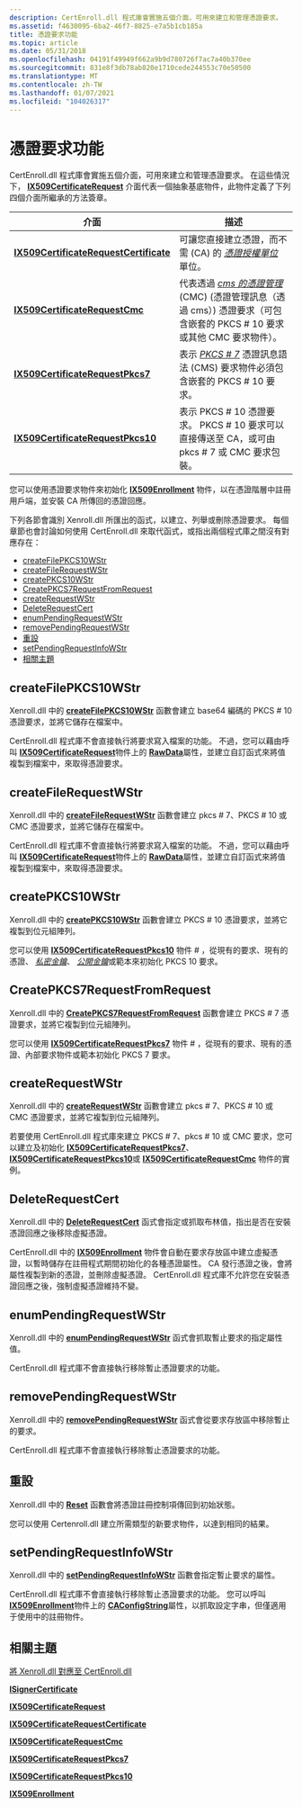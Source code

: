 ```yaml
---
description: CertEnroll.dll 程式庫會實施五個介面，可用來建立和管理憑證要求。
ms.assetid: f4630095-6ba2-46f7-8825-e7a5b1cb185a
title: 憑證要求功能
ms.topic: article
ms.date: 05/31/2018
ms.openlocfilehash: 04191f49949f662a9b9d780726f7ac7a40b370ee
ms.sourcegitcommit: 831e8f3db78ab820e1710cede244553c70e50500
ms.translationtype: MT
ms.contentlocale: zh-TW
ms.lasthandoff: 01/07/2021
ms.locfileid: "104026317"
---
```

# <a name="certificate-request-functions"></a>憑證要求功能

CertEnroll.dll 程式庫會實施五個介面，可用來建立和管理憑證要求。 在這些情況下， [**IX509CertificateRequest**](/windows/desktop/api/CertEnroll/nn-certenroll-ix509certificaterequest) 介面代表一個抽象基底物件，此物件定義了下列四個介面所繼承的方法簽章。

| 介面                                                                        | 描述                                                                                                                                                                                                                                                                                                            |
|----------------------------------------------------------------------------------|------------------------------------------------------------------------------------------------------------------------------------------------------------------------------------------------------------------------------------------------------------------------------------------------------------------------|
| [**IX509CertificateRequestCertificate**](/windows/desktop/api/CertEnroll/nn-certenroll-ix509certificaterequestcertificate) | 可讓您直接建立憑證，而不需 (CA) 的 [*憑證授權單位*](/windows/desktop/SecGloss/c-gly) 單位。<br/>                                                                                                            |
| [**IX509CertificateRequestCmc**](/windows/desktop/api/CertEnroll/nn-certenroll-ix509certificaterequestcmc)                 | 代表透過 [*cms 的憑證管理*](/windows/desktop/SecGloss/c-gly) (CMC)  (憑證管理訊息（透過 cms）) 憑證要求（可包含嵌套的 PKCS \# 10 要求或其他 CMC 要求物件）。<br/> |
| [**IX509CertificateRequestPkcs7**](/windows/desktop/api/CertEnroll/nn-certenroll-ix509certificaterequestpkcs7)             | 表示 [*PKCS \# 7*](/windows/desktop/SecGloss/p-gly) 憑證訊息語法 (CMS) 要求物件必須包含嵌套的 PKCS \# 10 要求。<br/>                                                                                                         |
| [**IX509CertificateRequestPkcs10**](/windows/desktop/api/CertEnroll/nn-certenroll-ix509certificaterequestpkcs10)           | 表示 PKCS \# 10 憑證要求。 PKCS \# 10 要求可以直接傳送至 CA，或可由 pkcs \# 7 或 CMC 要求包裝。<br/>                                                                                                                                                            |



 

您可以使用憑證要求物件來初始化 [**IX509Enrollment**](/windows/desktop/api/CertEnroll/nn-certenroll-ix509enrollment) 物件，以在憑證階層中註冊用戶端，並安裝 CA 所傳回的憑證回應。

下列各節會識別 Xenroll.dll 所匯出的函式，以建立、列舉或刪除憑證要求。 每個章節也會討論如何使用 CertEnroll.dll 來取代函式，或指出兩個程式庫之間沒有對應存在：

-   [createFilePKCS10WStr](#createfilepkcs10wstr)
-   [createFileRequestWStr](#createfilerequestwstr)
-   [createPKCS10WStr](#createpkcs10wstr)
-   [CreatePKCS7RequestFromRequest](#createpkcs7requestfromrequest)
-   [createRequestWStr](#createrequestwstr)
-   [DeleteRequestCert](#deleterequestcert)
-   [enumPendingRequestWStr](#enumpendingrequestwstr)
-   [removePendingRequestWStr](#removependingrequestwstr)
-   [重設](#reset)
-   [setPendingRequestInfoWStr](#setpendingrequestinfowstr)
-   [相關主題](#related-topics)

## <a name="createfilepkcs10wstr"></a>createFilePKCS10WStr

Xenroll.dll 中的 [**createFilePKCS10WStr**](/windows/desktop/api/xenroll/nf-xenroll-ienroll-createfilepkcs10wstr) 函數會建立 base64 編碼的 PKCS \# 10 憑證要求，並將它儲存在檔案中。

CertEnroll.dll 程式庫不會直接執行將要求寫入檔案的功能。 不過，您可以藉由呼叫 [**IX509CertificateRequest**](/windows/desktop/api/CertEnroll/nn-certenroll-ix509certificaterequest)物件上的 [**RawData**](/windows/desktop/api/CertEnroll/nf-certenroll-ix509certificaterequest-get_rawdata)屬性，並建立自訂函式來將值複製到檔案中，來取得憑證要求。

## <a name="createfilerequestwstr"></a>createFileRequestWStr

Xenroll.dll 中的 [**createFileRequestWStr**](/windows/desktop/api/xenroll/nf-xenroll-ienroll4-createfilerequestwstr) 函數會建立 pkcs \# 7、PKCS \# 10 或 CMC 憑證要求，並將它儲存在檔案中。

CertEnroll.dll 程式庫不會直接執行將要求寫入檔案的功能。 不過，您可以藉由呼叫 [**IX509CertificateRequest**](/windows/desktop/api/CertEnroll/nn-certenroll-ix509certificaterequest)物件上的 [**RawData**](/windows/desktop/api/CertEnroll/nf-certenroll-ix509certificaterequest-get_rawdata)屬性，並建立自訂函式來將值複製到檔案中，來取得憑證要求。

## <a name="createpkcs10wstr"></a>createPKCS10WStr

Xenroll.dll 中的 [**createPKCS10WStr**](/windows/desktop/api/xenroll/nf-xenroll-ienroll-createpkcs10wstr) 函數會建立 PKCS \# 10 憑證要求，並將它複製到位元組陣列。

您可以使用 [**IX509CertificateRequestPkcs10**](/windows/desktop/api/CertEnroll/nn-certenroll-ix509certificaterequestpkcs10) 物件 \# ，從現有的要求、現有的憑證、 [*私密金鑰*](/windows/desktop/SecGloss/p-gly)、 [*公開金鑰*](/windows/desktop/SecGloss/p-gly)或範本來初始化 PKCS 10 要求。

## <a name="createpkcs7requestfromrequest"></a>CreatePKCS7RequestFromRequest

Xenroll.dll 中的 [**CreatePKCS7RequestFromRequest**](/windows/desktop/api/xenroll/nf-xenroll-ienroll-createpkcs7requestfromrequest) 函數會建立 PKCS \# 7 憑證要求，並將它複製到位元組陣列。

您可以使用 [**IX509CertificateRequestPkcs7**](/windows/desktop/api/CertEnroll/nn-certenroll-ix509certificaterequestpkcs7) 物件 \# ，從現有的要求、現有的憑證、內部要求物件或範本初始化 PKCS 7 要求。

## <a name="createrequestwstr"></a>createRequestWStr

Xenroll.dll 中的 [**createRequestWStr**](/windows/desktop/api/xenroll/nf-xenroll-ienroll4-createrequestwstr) 函數會建立 pkcs \# 7、PKCS \# 10 或 CMC 憑證要求，並將它複製到位元組陣列。

若要使用 CertEnroll.dll 程式庫來建立 PKCS \# 7、pkcs \# 10 或 CMC 要求，您可以建立及初始化 [**IX509CertificateRequestPkcs7**](/windows/desktop/api/CertEnroll/nn-certenroll-ix509certificaterequestpkcs7)、 [**IX509CertificateRequestPkcs10**](/windows/desktop/api/CertEnroll/nn-certenroll-ix509certificaterequestpkcs10)或 [**IX509CertificateRequestCmc**](/windows/desktop/api/CertEnroll/nn-certenroll-ix509certificaterequestcmc) 物件的實例。

## <a name="deleterequestcert"></a>DeleteRequestCert

Xenroll.dll 中的 [**DeleteRequestCert**](/windows/desktop/api/xenroll/nf-xenroll-ienroll-get_deleterequestcert) 函式會指定或抓取布林值，指出是否在安裝憑證回應之後移除虛擬憑證。

CertEnroll.dll 中的 [**IX509Enrollment**](/windows/desktop/api/CertEnroll/nn-certenroll-ix509enrollment) 物件會自動在要求存放區中建立虛擬憑證，以暫時儲存在註冊程式期間初始化的各種憑證屬性。 CA 發行憑證之後，會將屬性複製到新的憑證，並刪除虛擬憑證。 CertEnroll.dll 程式庫不允許您在安裝憑證回應之後，強制虛擬憑證維持不變。

## <a name="enumpendingrequestwstr"></a>enumPendingRequestWStr

Xenroll.dll 中的 [**enumPendingRequestWStr**](/windows/desktop/api/xenroll/nf-xenroll-ienroll4-enumpendingrequestwstr) 函式會抓取暫止要求的指定屬性值。

CertEnroll.dll 程式庫不會直接執行移除暫止憑證要求的功能。

## <a name="removependingrequestwstr"></a>removePendingRequestWStr

Xenroll.dll 中的 [**removePendingRequestWStr**](/windows/desktop/api/xenroll/nf-xenroll-ienroll4-removependingrequestwstr) 函式會從要求存放區中移除暫止的要求。

CertEnroll.dll 程式庫不會直接執行移除暫止憑證要求的功能。

## <a name="reset"></a>重設

Xenroll.dll 中的 [**Reset**](/windows/desktop/api/xenroll/nf-xenroll-ienroll2-reset) 函數會將憑證註冊控制項傳回到初始狀態。

您可以使用 Certenroll.dll 建立所需類型的新要求物件，以達到相同的結果。

## <a name="setpendingrequestinfowstr"></a>setPendingRequestInfoWStr

Xenroll.dll 中的 [**setPendingRequestInfoWStr**](/windows/desktop/api/xenroll/nf-xenroll-ienroll4-setpendingrequestinfowstr) 函數會指定暫止要求的屬性。

CertEnroll.dll 程式庫不會直接執行移除暫止憑證要求的功能。 您可以呼叫 [**IX509Enrollment**](/windows/desktop/api/CertEnroll/nn-certenroll-ix509enrollment)物件上的 [**CAConfigString**](/windows/desktop/api/CertEnroll/nf-certenroll-ix509enrollment-get_caconfigstring)屬性，以抓取設定字串，但僅適用于使用中的註冊物件。

## <a name="related-topics"></a>相關主題

<dl> <dt>

[將 Xenroll.dll 對應至 CertEnroll.dll](mapping-xenroll-dll-to-certenroll-dll.md)
</dt> <dt>

[**ISignerCertificate**](/windows/desktop/api/CertEnroll/nn-certenroll-isignercertificate)
</dt> <dt>

[**IX509CertificateRequest**](/windows/desktop/api/CertEnroll/nn-certenroll-ix509certificaterequest)
</dt> <dt>

[**IX509CertificateRequestCertificate**](/windows/desktop/api/CertEnroll/nn-certenroll-ix509certificaterequestcertificate)
</dt> <dt>

[**IX509CertificateRequestCmc**](/windows/desktop/api/CertEnroll/nn-certenroll-ix509certificaterequestcmc)
</dt> <dt>

[**IX509CertificateRequestPkcs7**](/windows/desktop/api/CertEnroll/nn-certenroll-ix509certificaterequestpkcs7)
</dt> <dt>

[**IX509CertificateRequestPkcs10**](/windows/desktop/api/CertEnroll/nn-certenroll-ix509certificaterequestpkcs10)
</dt> <dt>

[**IX509Enrollment**](/windows/desktop/api/CertEnroll/nn-certenroll-ix509enrollment)
</dt> </dl>

 

